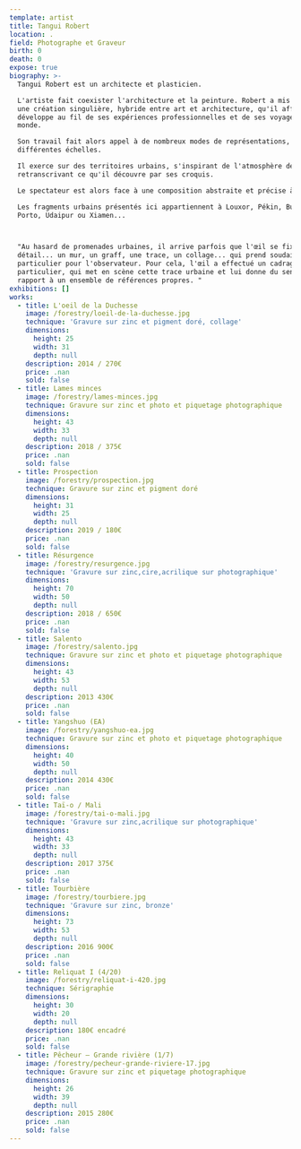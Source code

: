 ```yaml
---
template: artist
title: Tangui Robert
location: .
field: Photographe et Graveur
birth: 0
death: 0
expose: true
biography: >-
  Tangui Robert est un architecte et plasticien.

  L'artiste fait coexister l'architecture et la peinture. Robert a mis en place
  une création singulière, hybride entre art et architecture, qu'il affine et
  développe au fil de ses expériences professionnelles et de ses voyages dans le
  monde.

  Son travail fait alors appel à de nombreux modes de représentations, à
  différentes échelles.

  Il exerce sur des territoires urbains, s'inspirant de l'atmosphère de la rue,
  retranscrivant ce qu'il découvre par ses croquis.

  Le spectateur est alors face à une composition abstraite et précise à la fois.

  Les fragments urbains présentés ici appartiennent à Louxor, Pékin, Bucarest,
  Porto, Udaipur ou Xiamen...



  "Au hasard de promenades urbaines, il arrive parfois que l'œil se fixe sur un
  détail... un mur, un graff, une trace, un collage... qui prend soudain un sens
  particulier pour l'observateur. Pour cela, l'œil a effectué un cadrage
  particulier, qui met en scène cette trace urbaine et lui donne du sens par
  rapport à un ensemble de références propres. "
exhibitions: []
works:
  - title: L'oeil de la Duchesse
    image: /forestry/loeil-de-la-duchesse.jpg
    technique: 'Gravure sur zinc et pigment doré, collage'
    dimensions:
      height: 25
      width: 31
      depth: null
    description: 2014 / 270€
    price: .nan
    sold: false
  - title: Lames minces
    image: /forestry/lames-minces.jpg
    technique: Gravure sur zinc et photo et piquetage photographique
    dimensions:
      height: 43
      width: 33
      depth: null
    description: 2018 / 375€
    price: .nan
    sold: false
  - title: Prospection
    image: /forestry/prospection.jpg
    technique: Gravure sur zinc et pigment doré
    dimensions:
      height: 31
      width: 25
      depth: null
    description: 2019 / 180€
    price: .nan
    sold: false
  - title: Résurgence
    image: /forestry/resurgence.jpg
    technique: 'Gravure sur zinc,cire,acrilique sur photographique'
    dimensions:
      height: 70
      width: 50
      depth: null
    description: 2018 / 650€
    price: .nan
    sold: false
  - title: Salento
    image: /forestry/salento.jpg
    technique: Gravure sur zinc et photo et piquetage photographique
    dimensions:
      height: 43
      width: 53
      depth: null
    description: 2013 430€
    price: .nan
    sold: false
  - title: Yangshuo (EA)
    image: /forestry/yangshuo-ea.jpg
    technique: Gravure sur zinc et photo et piquetage photographique
    dimensions:
      height: 40
      width: 50
      depth: null
    description: 2014 430€
    price: .nan
    sold: false
  - title: Taï-o / Mali
    image: /forestry/tai-o-mali.jpg
    technique: 'Gravure sur zinc,acrilique sur photographique'
    dimensions:
      height: 43
      width: 33
      depth: null
    description: 2017 375€
    price: .nan
    sold: false
  - title: Tourbière
    image: /forestry/tourbiere.jpg
    technique: 'Gravure sur zinc, bronze'
    dimensions:
      height: 73
      width: 53
      depth: null
    description: 2016 900€
    price: .nan
    sold: false
  - title: Reliquat I (4/20)
    image: /forestry/reliquat-i-420.jpg
    technique: Sérigraphie
    dimensions:
      height: 30
      width: 20
      depth: null
    description: 180€ encadré
    price: .nan
    sold: false
  - title: Pêcheur – Grande rivière (1/7)
    image: /forestry/pecheur-grande-riviere-17.jpg
    technique: Gravure sur zinc et piquetage photographique
    dimensions:
      height: 26
      width: 39
      depth: null
    description: 2015 280€
    price: .nan
    sold: false
---
```


